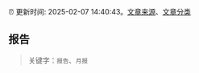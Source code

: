 :alarm_clock: 更新时间: 2025-02-07 14:40:43。[文章来源](/README.md)、[文章分类](/TAGS.md)

## 报告


> 关键字：`报告`、`月报`



